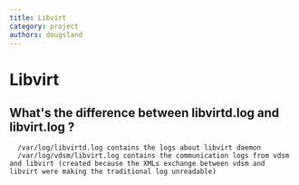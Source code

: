 ```yaml
---
title: Libvirt
category: project
authors: dougsland
---
```


# Libvirt

## What's the difference between libvirtd.log and libvirt.log ?

      /var/log/libvirtd.log contains the logs about libvirt daemon
      /var/log/vdsm/libvirt.log contains the communication logs from vdsm and libvirt (created because the XMLs exchange between vdsm and libvirt were making the traditional log unreadable)

